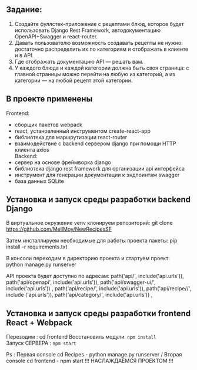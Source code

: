 ## Задание:
1. Создайте фуллстек-приложение с рецептами блюд, которое будет использовать Django Rest Framework, автодокументацию 
OpenAPI+Swagger и react-router.
2. Давать пользователю возможность создавать рецепты не нужно: достаточно распределить их по категориям и отображать 
в клиенте и в API.
3. Где отображать документацию API — решать вам.
4. У каждого блюда и каждой категории должна быть своя страница: с главной страницы можно перейти на любую из категорий, 
а из категории — на любой рецепт этой категории.


## В проекте применены
Frontend:
- сборщик пакетов webpack
- react, установленный инструментом create-react-app
- библиотека для маршрутизации react-router 
- взаимодействие с backend сервером django при помощи HTTP клиента axios  
Backend:
- сервер на основе фреймворка django
- библиотека django rest framework для организации api интерфейса
- инструмент для генерации документации к эндпоинтам swagger
- база данных SQLite


## Установка и запуск среды разработки backend Django

В виртуальное окружение venv клонируем репозиторий: 
git clone https://github.com/MellMoy/NewRecipesSF

Затем инсталлируем необходимые для работы проекта пакеты:
pip install -r requirements.txt

В консоли переходим в директорию проекта и стартуем проект:  
python manage.py runserver

API проекта будет доступно по адресам: 
    path('api/', include('api.urls')), 
    path('api/openapi', include('api.urls')),
    path('api/swagger-ui/', include('api.urls')) ,
    path('api/recipe/', include('api.urls')),
    path('api/recipe/<id>/', include ('api.urls')),
    path('api/category/', include('api.urls')) ,


## Установка и запуск среды разработки frontend React + Webpack

Перезодим : cd frontend
Восстановить модули: `npm install`   
Запуск СЕРВЕРА : `npm start`

Ps : Первая console cd Recipes - python manage.py runserver / Вторая console cd frontend - npm start
                                  !!! НАСЛАЖДАЕМСЯ ПРОЕКТОМ !!!



